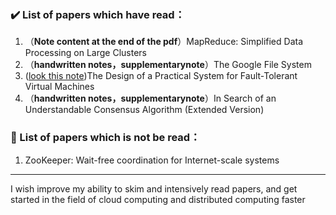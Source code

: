 ### :heavy_check_mark: List of papers which have read：
1. （**Note content at the end of the pdf**）MapReduce: Simplified Data Processing on Large Clusters
2. （**handwritten notes，supplementarynote**）The Google File System
3. ([look this note](https://mit-public-courses-cn-translatio.gitbook.io/mit6-824/lecture-04-vmware-ft))The Design of a Practical System for Fault-Tolerant Virtual Machines
4. （**handwritten notes，supplementarynote**）In Search of an Understandable Consensus Algorithm (Extended Version)
### :calendar: List of papers which is not be read：
1. ZooKeeper: Wait-free coordination for Internet-scale systems

---
I wish improve my ability to skim and intensively read papers, and get started in the field of cloud computing and distributed computing faster